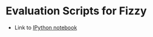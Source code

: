 # Evaluation Scripts for Fizzy 

* Link to [IPython notebook](http://nbviewer.ipython.org/github/EESI/Fizzy/blob/master/test/Fizzy-Notebook.ipynb)
